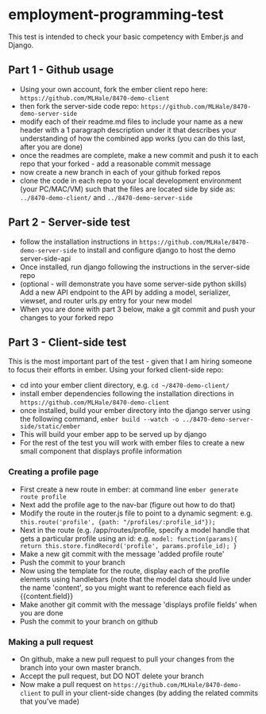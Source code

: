 # employment-programming-test
This test is intended to check your basic competency with Ember.js and Django.

## Part 1 - Github usage
* Using your own account, fork the ember client repo  here: `https://github.com/MLHale/8470-demo-client`
* then fork the server-side code repo: `https://github.com/MLHale/8470-demo-server-side`
* modify each of their readme.md files to include your name as a new header with a 1 paragraph description under it that describes your understanding of how the combined app works (you can do this last, after you are done)
* once the readmes are complete, make a new commit and push it to each repo that your forked - add a reasonable commit message
* now create a new branch in each of your github forked repos
* clone the code in each repo to your local development environment (your PC/MAC/VM) such that the files are located side by side as: `../8470-demo-client/` and `../8470-demo-server-side`

## Part 2 - Server-side test
* follow the installation instructions in `https://github.com/MLHale/8470-demo-server-side` to install and configure django to host the demo server-side-api
* Once installed, run django following the instructions in the server-side repo
* (optional - will demonstrate you have some server-side python skills) Add a new API endpoint to the API by adding a model, serializer, viewset, and router urls.py entry for your new model
* When you are done with part 3 below, make a git commit and push your changes to your forked repo

## Part 3 - Client-side test
This is the most important part of the test - given that I am hiring someone to focus their efforts in ember. Using your forked client-side repo:
* cd into your ember client directory, e.g. `cd ~/8470-demo-client/`
* install ember dependencies following the installation directions in `https://github.com/MLHale/8470-demo-client`
* once installed, build your ember directory into the django server using the following command, `ember build --watch -o ../8470-demo-server-side/static/ember`
* This will build your ember app to be served up by django
* For the rest of the test you will work with ember files to create a new small component that displays profile information

### Creating a profile page
* First create a new route in ember: at command line `ember generate route profile` 
* Next add the profile age to the nav-bar (figure out how to do that)
* Modify the route in the router.js file to point to a dynamic segment: e.g. `this.route('profile', {path: "/profiles/:profile_id"});`
* Next in the route (e.g. /app/routes/profile, specify a model handle that gets a particular profile using an id: e.g. 
    `model: function(params){
        return this.store.findRecord('profile', params.profile_id);
    }`
* Make a new git commit with the message 'added profile route'
* Push the commit to your branch
* Now using the template for the route, display each of the profile elements using handlebars (note that the model data should live under the name 'content', so you might want to reference each field as {{content.field}}
* Make another git commit with the message 'displays profile fields' when you are done
* Push the commit to your branch on github

### Making a pull request
* On github, make a new pull request to pull your changes from the branch into your own master branch.
* Accept the pull request, but DO NOT delete your branch
* Now make a pull request on `https://github.com/MLHale/8470-demo-client` to pull in your client-side changes (by adding the related commits that you've made)
